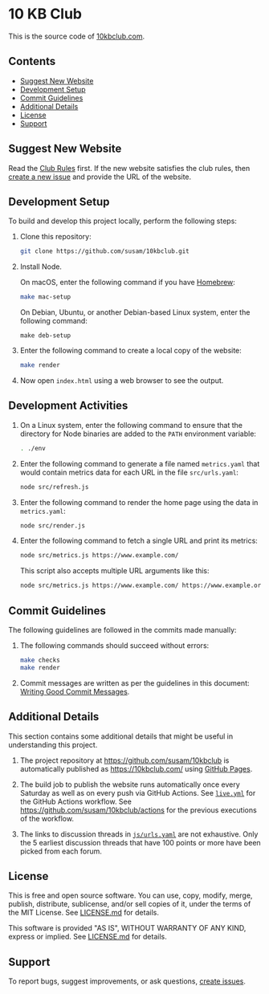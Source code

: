 10 KB Club
==========

This is the source code of [10kbclub.com][website].

[website]: https://10kbclub.com/


Contents
--------

* [Suggest New Website](#suggest-new-website)
* [Development Setup](#development-setup)
* [Commit Guidelines](#commit-guidelines)
* [Additional Details](#additional-details)
* [License](#license)
* [Support](#support)


Suggest New Website
-------------------

Read the [Club Rules][rules] first. If the new website satisfies the
club rules, then [create a new issue][new issue] and provide the URL of
the website.

[rules]: https://10kbclub.com/#club-rules
[new issue]: https://github.com/susam/10kbclub/issues/new?template=add.md


Development Setup
-----------------

To build and develop this project locally, perform the following steps:

 1. Clone this repository:

    ```sh
    git clone https://github.com/susam/10kbclub.git
    ```

 2. Install Node.

    On macOS, enter the following command if you have
    [Homebrew](https://brew.sh):

    ```sh
    make mac-setup
    ```

    On Debian, Ubuntu, or another Debian-based Linux system, enter the
    following command:

    ```
    make deb-setup
    ```

 3. Enter the following command to create a local copy of the website:

    ```sh
    make render
    ```

 4. Now open `index.html` using a web browser to see the output.


Development Activities
----------------------

 1. On a Linux system, enter the following command to ensure that the
    directory for Node binaries are added to the `PATH` environment
    variable:

    ```sh
    . ./env
    ```

 2. Enter the following command to generate a file named
    `metrics.yaml` that would contain metrics data for each URL in the
    file `src/urls.yaml`:

    ```sh
    node src/refresh.js
    ```

 3. Enter the following command to render the home page using the data
    in `metrics.yaml`:

    ```sh
    node src/render.js
    ```

 4. Enter the following command to fetch a single URL and print its
    metrics:

    ```sh
    node src/metrics.js https://www.example.com/
    ```

    This script also accepts multiple URL arguments like this:

    ```sh
    node src/metrics.js https://www.example.com/ https://www.example.org/
    ```


Commit Guidelines
-----------------

The following guidelines are followed in the commits made manually:

 1. The following commands should succeed without errors:

    ```sh
    make checks
    make render
    ```

 2. Commit messages are written as per the guidelines in this document:
    [Writing Good Commit Messages][commit-conventions].

[commit-conventions]: https://github.com/erlang/otp/wiki/Writing-good-commit-messages


Additional Details
------------------

This section contains some additional details that might be useful in
understanding this project.

 1. The project repository at https://github.com/susam/10kbclub is
    automatically published as https://10kbclub.com/ using [GitHub
    Pages][gh-pages].

 2. The build job to publish the website runs automatically once every
    Saturday as well as on every push via GitHub Actions. See
    [`live.yml`] for the GitHub Actions workflow. See
    https://github.com/susam/10kbclub/actions for the previous
    executions of the workflow.

 3. The links to discussion threads in [`js/urls.yaml`] are not
    exhaustive. Only the 5 earliest discussion threads that have
    100 points or more have been picked from each forum.

[`live.yml`]: .github/workflows/live.yml
[`js/urls.yaml`]: js/urls.yaml
[gh-pages]: https://pages.github.com/
[actions]: https://github.com/susam/10kbclub/actions


License
-------

This is free and open source software. You can use, copy, modify,
merge, publish, distribute, sublicense, and/or sell copies of it,
under the terms of the MIT License. See [LICENSE.md][L] for details.

This software is provided "AS IS", WITHOUT WARRANTY OF ANY KIND,
express or implied. See [LICENSE.md][L] for details.

[L]: LICENSE.md


Support
-------

To report bugs, suggest improvements, or ask questions,
[create issues][ISSUES].

[ISSUES]: https://github.com/susam/10kbclub/issues
